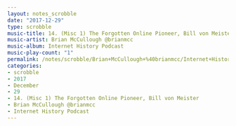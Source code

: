 ```yaml
---
layout: notes_scrobble
date: "2017-12-29"
type: scrobble
music-title: 14. (Misc 1) The Forgotten Online Pioneer, Bill von Meister
music-artist: Brian McCullough @brianmcc
music-album: Internet History Podcast
music-play-count: "1"
permalink: /notes/scrobble/Brian+McCullough+%40brianmcc/Internet+History+Podcast/044f60b1bdaece80fd7f255afda5c2ae0e44fb86.html
categories:
- scrobble
- 2017
- December
- 29
- 14. (Misc 1) The Forgotten Online Pioneer, Bill von Meister
- Brian McCullough @brianmcc
- Internet History Podcast
---
```

